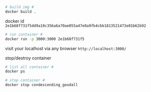 ```bash
# build img #
docker build .
```

docker id `2e1b68f731f5dd9a10c356a6a70ae055a47e0a9fb4cbb1813521473e01b62b92`


```bash
# run container #
docker run -p 3000:3000 2e1b68f731f5 
```

visit your localhost via any browser `http://localhost:3000/`

stop/destroy container

```bash
# list all container #
docker ps

# stop container #
docker stop condescending_goodall

```

